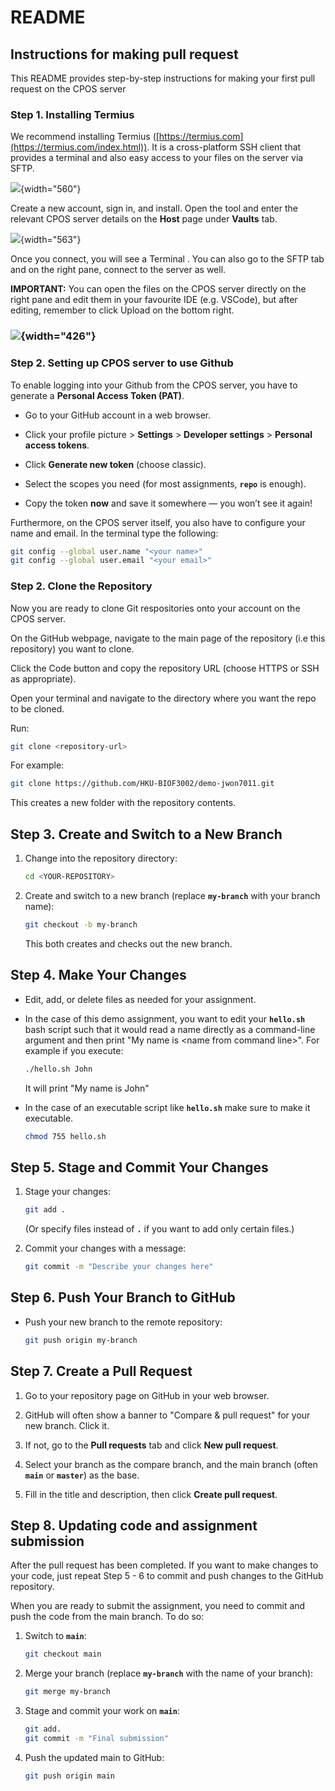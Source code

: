 # README

## Instructions for making pull request

This README provides step-by-step instructions for making your first pull request on the CPOS server

### Step 1. Installing Termius

We recommend installing Termius ([https://termius.com](https://termius.com/index.html)). It is a cross-platform SSH client that provides a terminal and also easy access to your files on the server via SFTP.

![](images/clipboard-305140322.png){width="560"}

Create a new account, sign in, and install. Open the tool and enter the relevant CPOS server details on the **Host** page under **Vaults** tab.

![](images/clipboard-1965110470.png){width="563"}

Once you connect, you will see a Terminal . You can also go to the SFTP tab and on the right pane, connect to the server as well.

**IMPORTANT:** You can open the files on the CPOS server directly on the right pane and edit them in your favourite IDE (e.g. VSCode), but after editing, remember to click Upload on the bottom right.

### ![](images/clipboard-2022050918.png){width="426"}

### Step 2. Setting up CPOS server to use Github

To enable logging into your Github from the CPOS server, you have to generate a **Personal Access Token (PAT)**.

-   Go to your GitHub account in a web browser.

-   Click your profile picture \> **Settings** \> **Developer settings** \> **Personal access tokens**.

-   Click **Generate new token** (choose classic).

-   Select the scopes you need (for most assignments, **`repo`** is enough).

-   Copy the token **now** and save it somewhere — you won’t see it again!

Furthermore, on the CPOS server itself, you also have to configure your name and email. In the terminal type the following:

``` bash
git config --global user.name "<your name>"
git config --global user.email "<your email>"
```

### Step 2. Clone the Repository

Now you are ready to clone Git respositories onto your account on the CPOS server.

On the GitHub webpage, navigate to the main page of the repository (i.e this repository) you want to clone.

Click the Code button and copy the repository URL (choose HTTPS or SSH as appropriate).

Open your terminal and navigate to the directory where you want the repo to be cloned.

Run:

``` bash
git clone <repository-url> 
```

For example:

``` bash
git clone https://github.com/HKU-BIOF3002/demo-jwon7011.git
```

This creates a new folder with the repository contents.

## Step 3. Create and Switch to a New Branch

1.  Change into the repository directory:

    ``` bash
    cd <YOUR-REPOSITORY>
    ```

2.  Create and switch to a new branch (replace **`my-branch`** with your branch name):

    ``` bash
    git checkout -b my-branch
    ```

    This both creates and checks out the new branch.

## Step 4. Make Your Changes

-   Edit, add, or delete files as needed for your assignment.

-   In the case of this demo assignment, you want to edit your **`hello.sh`** bash script such that it would read a name directly as a command-line argument and then print "My name is \<name from command line\>". For example if you execute:

    ``` bash
    ./hello.sh John
    ```

    It will print "My name is John"

-   In the case of an executable script like **`hello.sh`** make sure to make it executable.

    ``` bash
    chmod 755 hello.sh
    ```

## Step 5. Stage and Commit Your Changes

1.  Stage your changes:

    ``` bash
    git add .
    ```

    (Or specify files instead of **`.`** if you want to add only certain files.)

2.  Commit your changes with a message:

    ``` bash
    git commit -m "Describe your changes here" 
    ```

## Step 6. Push Your Branch to GitHub

-   Push your new branch to the remote repository:

    ``` bash
    git push origin my-branch
    ```

## Step 7. Create a Pull Request

1.  Go to your repository page on GitHub in your web browser.

2.  GitHub will often show a banner to "Compare & pull request" for your new branch. Click it.

3.  If not, go to the **Pull requests** tab and click **New pull request**.

4.  Select your branch as the compare branch, and the main branch (often **`main`** or **`master`**) as the base.

5.  Fill in the title and description, then click **Create pull request**.

## Step 8. Updating code and assignment submission

After the pull request has been completed. If you want to make changes to your code, just repeat Step 5 - 6 to commit and push changes to the GitHub repository.

When you are ready to submit the assignment, you need to commit and push the code from the main branch. To do so:

1.  Switch to **`main`**:

    ``` bash
    git checkout main
    ```

2.  Merge your branch (replace **`my-branch`** with the name of your branch):

    ``` bash
    git merge my-branch
    ```

3.  Stage and commit your work on **`main`**:

    ``` bash
    git add.
    git commit -m "Final submission"
    ```

4.  Push the updated main to GitHub:

    ``` bash
    git push origin main
    ```
